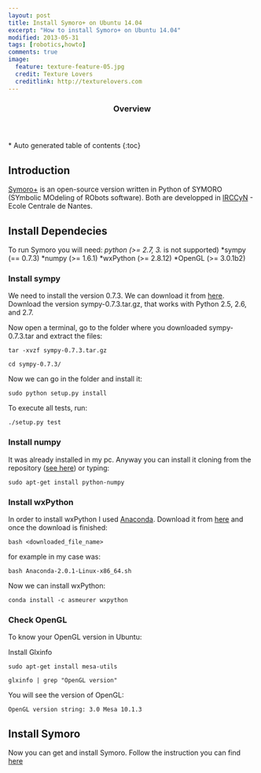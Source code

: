 ```yaml
---
layout: post
title: Install Symoro+ on Ubuntu 14.04
excerpt: "How to install Symoro+ on Ubuntu 14.04"
modified: 2013-05-31
tags: [robotics,howto]
comments: true
image:
  feature: texture-feature-05.jpg
  credit: Texture Lovers
  creditlink: http://texturelovers.com
---
```


<section id="table-of-contents" class="toc">
  <header>
    <h3>Overview</h3>
  </header>
<div id="drawer" markdown="1">
*  Auto generated table of contents
{:toc}
</div>
</section><!-- /#table-of-contents -->

## Introduction

[Symoro+](https://github.com/symoro/symoro) is an open-source version written in Python of SYMORO (SYmbolic MOdeling of RObots software). Both are developped in [IRCCyN](www.irccyn.ec-nantes.fr/) - Ecole Centrale de Nantes. 

## Install Dependecies
To run Symoro you will need:
*python (>= 2.7,    3.* is not supported)
*sympy (== 0.7.3)
*numpy (>= 1.6.1)
*wxPython (>= 2.8.12)
*OpenGL (>= 3.0.1b2)

### Install sympy
We need to install the version 0.7.3. We can download it from [here](https://github.com/sympy/sympy/releases/tag/sympy-0.7.3). Download the version sympy-0.7.3.tar.gz, that works with Python 2.5, 2.6, and 2.7.

Now open a terminal, go to the folder where you downloaded sympy-0.7.3.tar and extract the files:

`tar -xvzf sympy-0.7.3.tar.gz`

`cd sympy-0.7.3/`

Now we can go in the folder and install it:

`sudo python setup.py install`

To execute all tests, run:

`./setup.py test`


### Install numpy

It was already installed in my pc. Anyway you can install it cloning from the repository ([see here](http://www.scipy.org/scipylib/download.html))  or typing:

`sudo apt-get install python-numpy`

### Install wxPython

In order to install wxPython I used [Anaconda](http://docs.continuum.io/anaconda/).
Download it from [here](http://continuum.io/downloads) and once the download is finished:

`bash <downloaded_file_name>`

for example in my case was: 

`bash Anaconda-2.0.1-Linux-x86_64.sh`

Now we can install wxPython:

`conda install -c asmeurer wxpython`




### Check OpenGL

To know your OpenGL version in Ubuntu:

Install Glxinfo

`sudo apt-get install mesa-utils`

`glxinfo | grep "OpenGL version"`

You will see the version of OpenGL:

`OpenGL version string: 3.0 Mesa 10.1.3`


## Install Symoro

Now you can get and install Symoro. Follow the instruction you can find [here](https://github.com/symoro/symoro/wiki/Setup)

